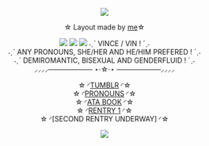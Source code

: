 <p align="center">
<img src="https://64.media.tumblr.com/da7eba7744e6e30cdf68dbb489a5e2d2/74a504aaa211e273-fd/s2048x3072/dc42935fad2845a8352f855ce32f97c579edb1c8.pnj">
<div align="center"
  
 ☆ Layout made by [me](https://www.tumblr.com/v1ncense/789966271400820736/columbina-rentry-graphics?source=share)☆

 <img src="https://64.media.tumblr.com/e3b166a137ff94c4ddefb52a77dbb110/74a504aaa211e273-f7/s2048x3072/7223fa2367509507c894b5a7c185f9b9bbcc06ce.pnj">

<img src="https://media.discordapp.net/attachments/1311048613232771163/1397951015327891456/Untitled75_20250724161057.png?ex=688396d6&is=68824556&hm=6fcc7054d5819541d411e739e688477151b30874c1d45c38da30498a085ae869&=&format=webp&quality=lossless&width=846&height=846">
<img src="https://64.media.tumblr.com/e3b166a137ff94c4ddefb52a77dbb110/74a504aaa211e273-f7/s2048x3072/7223fa2367509507c894b5a7c185f9b9bbcc06ce.pnj">
˗ˏˋ VINCE / VIN ! ´ˎ˗<br>
˗ˏˋ ANY PRONOUNS, SHE/HER AND HE/HIM PREFERED ! ´ˎ˗<br>
˗ˏˋ DEMIROMANTIC, BISEXUAL AND GENDERFLUID ! ´ˎ˗<br>
⸝⸝⸝⸝───────── ⋆⋅☆⋅⋆ ─────────⸝⸝⸝⸝

☆ ◜[TUMBLR](https://www.tumblr.com/wiztomfest) ◜☆<br> ☆ ◜[PRONOUNS](https://en.pronouns.page/@VINCENSE) ◜☆<br> ☆ ◜[ATA BOOK](https://vinyl.atabook.org/) ◜☆<br> ☆ ◜[RENTRY 1](https://rentry.org/swtdrms) ◜☆<br> ☆ ◜[SECOND RENTRY UNDERWAY] ◜☆

<img src="https://64.media.tumblr.com/da7eba7744e6e30cdf68dbb489a5e2d2/74a504aaa211e273-fd/s2048x3072/dc42935fad2845a8352f855ce32f97c579edb1c8.pnj">
